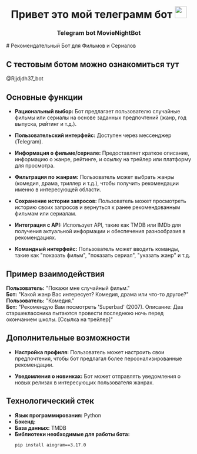 <h1 align="center">Привет это мой телеграмм бот<a href="https://daniilshat.ru/" target="_blank"></a> 
<img src="https://github.com/blackcater/blackcater/raw/main/images/Hi.gif" height="32"/></h1>
<h3 align="center">Telegram bot MovieNightBot</h3>
 # Рекомендательный Бот для Фильмов и Сериалов

## С тестовым ботом можно ознакомиться тут
@Rjjdjdh37_bot

## Основные функции

- **Рациональный выбор:** Бот предлагает пользователю случайные фильмы или сериалы на основе заданных предпочтений (жанр, год выпуска, рейтинг и т.д.).
  
- **Пользовательский интерфейс:** Доступен через мессенджер (Telegram).
  
- **Информация о фильме/сериале:** Предоставляет краткое описание, информацию о жанре, рейтинге, и ссылку на трейлер или платформу для просмотра.
  
- **Фильтрация по жанрам:** Пользователь может выбрать жанры (комедия, драма, триллер и т.д.), чтобы получить рекомендации именно в интересующей области.
  
- **Сохранение истории запросов:** Пользователь может просмотреть историю своих запросов и вернуться к ранее рекомендованным фильмам или сериалам.
  
- **Интеграция с API:** Использует API, такие как TMDB или IMDb для получения актуальной информации и обеспечения разнообразия в рекомендациях.
  
- **Командный интерфейс:** Пользователь может вводить команды, такие как "показать фильм", "показать сериал", "указать жанр" и т.д.

## Пример взаимодействия

**Пользователь:** "Покажи мне случайный фильм."  
**Бот:** "Какой жанр Вас интересует? Комедия, драма или что-то другое?"  
**Пользователь:** "Комедия."  
**Бот:** "Рекомендую Вам посмотреть 'Superbad' (2007). Описание: Два старшеклассника пытаются провести последнюю ночь перед окончанием школы. [Ссылка на трейлер]"

## Дополнительные возможности

- **Настройка профиля:** Пользователь может настроить свои предпочтения, чтобы бот предлагал более персонализированные рекомендации.
  
- **Уведомления о новинках:** Бот может отправлять уведомления о новых релизах в интересующих пользователя жанрах.

## Технологический стек

- **Язык программирования:** Python
- **Бэкенд:** 
- **База данных:** TMDB
- **Библиотеки необходимые для работы бота:** 
  ```bash
  pip install aiogram==3.17.0

